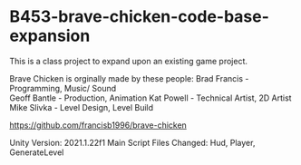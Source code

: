 # B453-brave-chicken-code-base-expansion
This is a class project to expand upon an existing game project.


Brave Chicken is orginally made by these people:
Brad Francis - Programming, Music/ Sound  
Geoff Bantle - Production, Animation
Kat Powell - Technical Artist, 2D Artist
Mike Slivka - Level Design, Level Build

https://github.com/francisb1996/brave-chicken

Unity Version: 2021.1.22f1
Main Script Files Changed: Hud, Player, GenerateLevel
